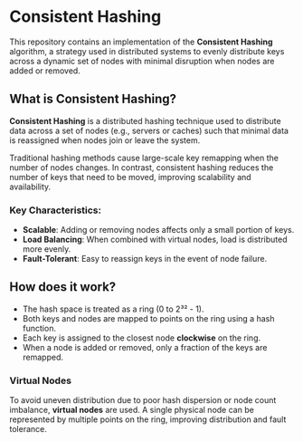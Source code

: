# Consistent Hashing

This repository contains an implementation of the **Consistent Hashing** algorithm, a strategy used in distributed systems to evenly distribute keys across a dynamic set of nodes with minimal disruption when nodes are added or removed.

## What is Consistent Hashing?

**Consistent Hashing** is a distributed hashing technique used to distribute data across a set of nodes (e.g., servers or caches) such that minimal data is reassigned when nodes join or leave the system.

Traditional hashing methods cause large-scale key remapping when the number of nodes changes. In contrast, consistent hashing reduces the number of keys that need to be moved, improving scalability and availability.

### Key Characteristics:
- **Scalable**: Adding or removing nodes affects only a small portion of keys.
- **Load Balancing**: When combined with virtual nodes, load is distributed more evenly.
- **Fault-Tolerant**: Easy to reassign keys in the event of node failure.

## How does it work?

- The hash space is treated as a ring (0 to 2³² - 1).
- Both keys and nodes are mapped to points on the ring using a hash function.
- Each key is assigned to the closest node **clockwise** on the ring.
- When a node is added or removed, only a fraction of the keys are remapped.

### Virtual Nodes

To avoid uneven distribution due to poor hash dispersion or node count imbalance, **virtual nodes** are used. 
A single physical node can be represented by multiple points on the ring, improving distribution and fault tolerance.